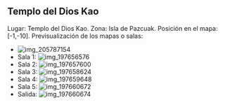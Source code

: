 ## Templo del Dios Kao
Lugar: Templo del Dios Kao.
Zona: Isla de Pazcuak.
Posición en el mapa: [-1,-10].
Previsualización de los mapas o salas:
- ![img_205787154](https://media.discordapp.net/attachments/1115311447145193482/1115348004979875870/205787154.jpg)
- Sala 1: ![img_197656576](https://media.discordapp.net/attachments/1115311447145193482/1115345753418772570/197656576.jpg)
- Sala 2: ![img_197657600](https://media.discordapp.net/attachments/1115311447145193482/1115345773106839623/197657600.jpg)
- Sala 3: ![img_197658624](https://media.discordapp.net/attachments/1115311447145193482/1115345775900241970/197658624.jpg)
- Sala 4: ![img_197659648](https://media.discordapp.net/attachments/1115311447145193482/1115345777489871001/197659648.jpg)
- Sala 5: ![img_197660672](https://media.discordapp.net/attachments/1115311447145193482/1115345778907553933/197660672.jpg)
- Salida: ![img_197660674](https://media.discordapp.net/attachments/1115311447145193482/1115345780753039451/197660674.jpg)